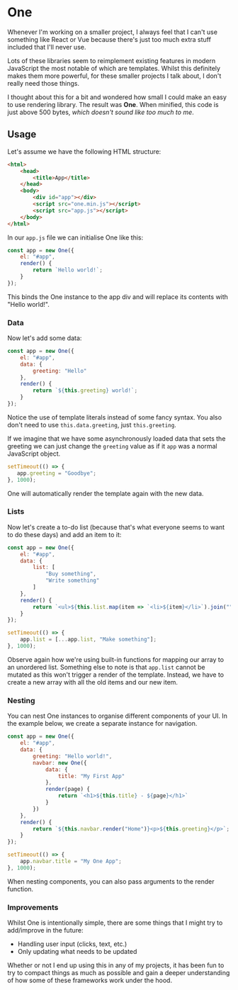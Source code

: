 # One

Whenever I'm working on a smaller project, I always feel that I can't use something like React or Vue because there's just too much extra stuff included that I'll never use.

Lots of these libraries seem to reimplement existing features in modern JavaScript the most notable of which are templates. Whilst this definitely makes them more powerful, for these smaller projects I talk about, I don't really need those things.

I thought about this for a bit and wondered how small I could make an easy to use rendering library. The result was **One**. When minified, this code is just above 500 bytes, *which doesn't sound like too much to me*.

## Usage
Let's assume we have the following HTML structure:
```html
<html>
    <head>
        <title>App</title>
    </head>
    <body>
        <div id="app"></div>
        <script src="one.min.js"></script>
        <script src="app.js"></script>
    </body>
</html>
```
In our `app.js` file we can initialise One like this:
```js
const app = new One({
    el: "#app",
    render() {
        return `Hello world!`;
    }
});
```
This binds the One instance to the app div and will replace its contents with "Hello world!".

### Data
Now let's add some data:
```js
const app = new One({
    el: "#app",
    data: {
        greeting: "Hello"
    },
    render() {
        return `${this.greeting} world!`;
    }
});
```
Notice the use of template literals instead of some fancy syntax. You also don't need to use `this.data.greeting`, just `this.greeting`.

If we imagine that we have some asynchronously loaded data that sets the greeting we can just change the `greeting` value as if it `app` was a normal JavaScript object.
```js
setTimeout(() => {
   app.greeting = "Goodbye"; 
}, 1000);
```
One will automatically render the template again with the new data.

### Lists
Now let's create a to-do list (because that's what everyone seems to want to do these days) and add an item to it:
```js
const app = new One({
    el: "#app",
    data: {
        list: [
            "Buy something",
            "Write something"
        ]
    },
    render() {
        return `<ul>${this.list.map(item => `<li>${item}</li>`).join("")}</ul>`;
    }
});

setTimeout(() => {
    app.list = [...app.list, "Make something"];
}, 1000);
```
Observe again how we're using built-in functions for mapping our array to an unordered list. Something else to note is that `app.list` cannot be mutated as this won't trigger a render of the template. Instead, we have to create a new array with all the old items and our new item.

### Nesting
You can nest One instances to organise different components of your UI. In the example below, we create a separate instance for navigation.
```js
const app = new One({
    el: "#app",
    data: {
        greeting: "Hello world!",
        navbar: new One({
            data: {
                title: "My First App"
            },
            render(page) {
                return `<h1>${this.title} - ${page}</h1>`
            }
        })
    },
    render() {
        return `${this.navbar.render("Home")}<p>${this.greeting}</p>`;
    }
});

setTimeout(() => {
    app.navbar.title = "My One App";
}, 1000);
```
When nesting components, you can also pass arguments to the render function.

### Improvements
Whilst One is intentionally simple, there are some things that I might try to add/improve in the future:
* Handling user input (clicks, text, etc.)
* Only updating what needs to be updated

Whether or not I end up using this in any of my projects, it has been fun to try to compact things as much as possible and gain a deeper understanding of how some of these frameworks work under the hood.

